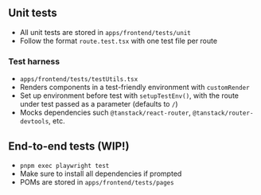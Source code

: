 ## Unit tests
- All unit tests are stored in `apps/frontend/tests/unit`
- Follow the format `route.test.tsx` with one test file per route
### Test harness
- `apps/frontend/tests/testUtils.tsx`
- Renders components in a test-friendly environment with `customRender`
- Set up environment before test with `setupTestEnv()`, with the route under test passed as a parameter (defaults to `/`)
- Mocks dependencies such `@tanstack/react-router`, `@tanstack/router-devtools`, etc.
## End-to-end tests (WIP!)
- `pnpm exec playwright test`
- Make sure to install all dependencies if prompted
- POMs are stored in `apps/frontend/tests/pages`
